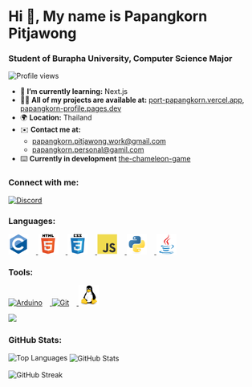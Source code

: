 <h1 align="left">Hi 👋, My name is Papangkorn Pitjawong</h1>
<h3 align="left">Student of Burapha University, Computer Science Major</h3>

<p align="left">
  <img src="https://komarev.com/ghpvc/?username=tahpapangkorn&label=Profile%20views&color=0e75b6&style=flat" alt="Profile views" />
</p>



- 🌱 **I’m currently learning:** Next.js 
- 👨‍💻 **All of my projects are available at:** [port-papangkorn.vercel.app](https://port-papangkorn.vercel.app/), [papangkorn-profile.pages.dev](https://papangkorn-profile.pages.dev/)  
- 🌍 **Location:** Thailand  
- ✉️ **Contact me at:**  
  - [papangkorn.pitjawong.work@gmail.com](mailto:papangkorn.pitjawong.work@gmail.com)  
  - [papangkorn.personal@gamil.com](mailto:papangkorn.personal@gamil.com)  
- ⌨️ **Currently in development** [the-chameleon-game](https://github.com/JatenipatChanapisitthi/the-chameleon-game)


<h3 align="left">Connect with me:</h3>
<p align="left">
  <a href="https://discord.com/users/yahya5" target="_blank">
    <img src="https://raw.githubusercontent.com/danielcranney/readme-generator/main/public/icons/socials/discord.svg" width="32" height="40" alt="Discord">
  </a>
</p>



<h3 align="left">Languages:</h3>
<p align="left">
  <a href="https://www.cprogramming.com/" target="_blank" rel="noreferrer">
    <img src="https://raw.githubusercontent.com/devicons/devicon/master/icons/c/c-original.svg" alt="C" width="40" height="40" style="margin-right: 15px;" />
  </a>
  <a href="https://www.w3.org/html/" target="_blank" rel="noreferrer">
    <img src="https://raw.githubusercontent.com/devicons/devicon/master/icons/html5/html5-original-wordmark.svg" alt="HTML5" width="40" height="40" style="margin-right: 15px;" />
  </a>
  <a href="https://www.w3schools.com/css/" target="_blank" rel="noreferrer">
    <img src="https://raw.githubusercontent.com/devicons/devicon/master/icons/css3/css3-original-wordmark.svg" alt="CSS3" width="40" height="40" style="margin-right: 15px;" />
  </a>
  <a href="https://developer.mozilla.org/en-US/docs/Web/JavaScript" target="_blank" rel="noreferrer">
    <img src="https://raw.githubusercontent.com/devicons/devicon/master/icons/javascript/javascript-original.svg" alt="JavaScript" width="40" height="40" style="margin-right: 15px;" />
  </a>
  <a href="https://www.python.org" target="_blank" rel="noreferrer">
    <img src="https://raw.githubusercontent.com/devicons/devicon/master/icons/python/python-original.svg" alt="Python" width="40" height="40" style="margin-right: 15px;" />
  </a>
  <a href="https://www.java.com" target="_blank" rel="noreferrer">
    <img src="https://raw.githubusercontent.com/devicons/devicon/master/icons/java/java-original.svg" alt="Java" width="40" height="40" style="margin-right: 15px;" />
  </a>
</p>

<h3 align="left">Tools:</h3>
<p align="left">
  <a href="https://www.arduino.cc/" target="_blank" rel="noreferrer">
    <img src="https://cdn.worldvectorlogo.com/logos/arduino-1.svg" alt="Arduino" width="40" height="40" style="margin-right: 15px;" />
  </a>
  <a href="https://git-scm.com/" target="_blank" rel="noreferrer">
    <img src="https://www.vectorlogo.zone/logos/git-scm/git-scm-icon.svg" alt="Git" width="40" height="40" style="margin-right: 15px;" />
  </a>
  <a href="https://www.linux.org/" target="_blank" rel="noreferrer">
    <img src="https://raw.githubusercontent.com/devicons/devicon/master/icons/linux/linux-original.svg" alt="Linux" width="40" height="40" style="margin-right: 15px;" />
  </a>
</p>

<a href="https://www.buymeacoffee.com/tahpapngkorn"><img src="https://img.buymeacoffee.com/button-api/?text=Buy me a brain&emoji=🧠&slug=tahpapngkorn&button_colour=ffdcea&font_colour=000000&font_family=Bree&outline_colour=000000&coffee_colour=FFDD00" /></a>

<h3 align="left">GitHub Stats:</h3>
<p align="left">
  <img align="left" src="https://github-readme-stats.vercel.app/api/top-langs?username=tahpapangkorn&show_icons=true&locale=en&layout=compact" alt="Top Languages" />
</p>

<p>&nbsp;<img align="center" src="https://github-readme-stats.vercel.app/api?username=tahpapangkorn&show_icons=true&locale=en" alt="GitHub Stats" /></p>

<p><img align="center" src="https://github-readme-streak-stats.herokuapp.com/?user=tahpapangkorn&" alt="GitHub Streak" /></p>
